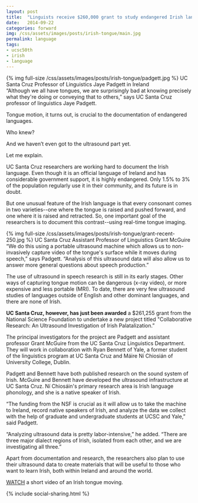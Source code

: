 ```yaml
---
layout: post
title:  "Linguists receive $260,000 grant to study endangered Irish language"
date:   2014-09-22
categories: forward
img: /css/assets/images/posts/irish-tongue/main.jpg
permalink: language
tags: 
- ucsc50th
- irish
- language
---
```


<div class="caption">
{% img full-size /css/assets/images/posts/irish-tongue/padgett.jpg %}
UC Santa Cruz Professor of Linguistics Jaye Padgett in Ireland</div>“Although we all have tongues, we are surprisingly bad at knowing precisely what they're doing or conveying that to others,” says UC Santa Cruz professor of linguistics Jaye Padgett.

Tongue motion, it turns out, is crucial to the documentation of endangered languages.

Who knew?

And we haven’t even got to the ultrasound part yet.

Let me explain.

UC Santa Cruz researchers are working hard to document the Irish language. Even though it is an official language of Ireland and has considerable government support, it is highly endangered. Only 1.5%  to 3% of the population regularly use it in their community, and its future is in doubt.

But one unusual feature of the Irish language is that every consonant comes in two varieties--one where the tongue is raised and pushed forward, and one where it is raised and retracted. So, one important goal of the researchers is to document this contrast--using real-time tongue imaging.

<div class="caption">
{% img full-size /css/assets/images/posts/irish-tongue/grant-recent-250.jpg %}
UC Santa Cruz Assistant Professor of Linguistics Grant McGuire</div>“We do this using a portable ultrasound machine which allows us to non-invasively capture video of the tongue's surface while it moves during speech,” says Padgett. “Analysis of this ultrasound data will also allow us to answer more general questions about speech production.”

The use of ultrasound in speech research is still in its early stages. Other ways of capturing tongue motion can be dangerous (x-ray video), or more expensive and less portable (MRI). To date, there are very few ultrasound studies of languages outside of English and other dominant languages, and there are none of Irish. 

**UC Santa Cruz, however, has just been awarded** a $261,255 grant from the National Science Foundation to undertake a new project titled "Collaborative Research: An Ultrasound Investigation of Irish Palatalization.” 

The principal investigators for the project are Padgett and assistant professor Grant McGuire from the UC Santa Cruz Linguistics Department. They will work in collaboration with Ryan Bennett of Yale, a former student of the linguistics program at UC Santa Cruz and Máire Ní Chiosián of University College, Dublin. 

Padgett and Bennett have both published research on the sound system of Irish. McGuire and Bennett have developed the ultrasound infrastructure at UC Santa Cruz. Ní Chiosáin's primary research area is Irish language phonology, and she is a native speaker of Irish.

“The funding from the NSF is crucial as it will allow us to take the machine to Ireland, record native speakers of Irish, and analyze the data we collect with the help of graduate and undergraduate students at UCSC and Yale,” said Padgett. 

“Analyzing ultrasound data is pretty labor-intensive,” he added. “There are three major dialect regions of Irish, isolated from each other, and we are investigating all three.”

Apart from documentation and research, the researchers also plan to use their ultrasound data to create materials that will be useful to those who want to learn Irish, both within Ireland and around the world. 

[WATCH](https://www.youtube.com/watch?v=RfpmulMD458) a short video of an Irish tongue moving.

{% include social-sharing.html %}